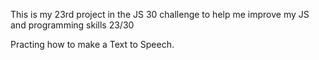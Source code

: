 This is my 23rd project in the JS 30 challenge to help me improve my JS and programming skills 23/30

Practing how to make a Text to Speech.
